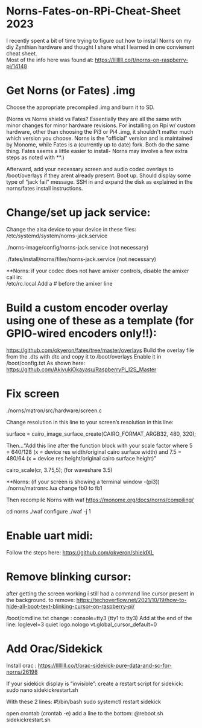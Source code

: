 # Norns-Fates-on-RPi-Cheat-Sheet  2023
I recently spent a bit of time trying to figure out how to install Norns on my diy Zynthian hardware and thought I share what I learned in one convienent cheat sheet.  
Most of the info here was found at:  https://llllllll.co/t/norns-on-raspberry-pi/14148

# Get Norns (or Fates) .img
Choose the appropriate precompiled .img and burn it  to SD.  

(Norns vs Norns shield vs Fates?  Essentially they are all the same with minor changes for minor hardware revisions.   For installing on Rpi w/ custom hardware, other than choosing the Pi3 or Pi4 .img, it shouldn't matter much which version you choose.  Norns is the "official" version and is maintained by Monome, while Fates is a (currently up to date) fork. Both do the same thing.  Fates seems a little easier to install- Norns may involve a few extra steps as noted with **.)

Afterward, add your necessary screen and audio codec overlays to /boot/overlays if they arent already present.
Boot up.   Should display  some type of “jack fail” message.  SSH in and expand the disk as explained in the norns/fates install instructions.

# Change/set up jack service:
Change the alsa device to your device in these files: 
 /etc/systemd/system/norns-jack.service
 
 ./norns-image/config/norns-jack.service    (not necessary)
 
./fates/install/norns/files/norns-jack.service   (not necessary)

**Norns: if your codec does not have amixer controls, disable the amixer call in:  
 /etc/rc.local
Add a # before the amixer line

# Build a custom encoder overlay using one of these as a template  (for GPIO-wired encoders only!!): 
https://github.com/okyeron/fates/tree/master/overlays
Build the overlay file from the .dts  with dtc  and copy it to /boot/overlays
Enable it in  /boot/config.txt
As shown here:  https://github.com/AkiyukiOkayasu/RaspberryPi_I2S_Master

# Fix screen 
./norns/matron/src/hardware/screen.c

Change resolution in this line to your screen’s resolution in this line:

surface = cairo_image_surface_create(CAIRO_FORMAT_ARGB32, 480, 320);

Then…“Add this line after the function block with your scale factor
where 5 = 640/128
(x = device res width/original cairo surface width)
and 7.5 = 480/64
(x = device res height/original cairo surface height)”

cairo_scale(cr, 3.75,5);     (for waveshare 3.5)

**Norns: (if your screen is showing a terminal window -(pi3))
./norns/matronrc.lua
change fb0 to fb1 

Then recompile Norns with waf
 https://monome.org/docs/norns/compiling/

cd norns
./waf configure
./waf -j 1

# Enable uart midi:
Follow the steps here:
https://github.com/okyeron/shieldXL

# Remove blinking cursor:
after getting the screen working i still had a command line cursor present in the background.  to remove:
https://techoverflow.net/2021/10/19/how-to-hide-all-boot-text-blinking-cursor-on-raspberry-pi/

 /boot/cmdline.txt
change :  console=tty3  (tty1 to tty3)
Add at the end of the line:   loglevel=3 quiet logo.nologo vt.global_cursor_default=0

# Add Orac/Sidekick
Install orac :   https://llllllll.co/t/orac-sidekick-pure-data-and-sc-for-norns/26198

If your sidekick display is “invisible”:
create a restart script  for sidekick:
sudo nano sidekickrestart.sh

With these 2 lines:
#!/bin/bash
sudo systemctl restart sidekick

open crontab (crontab -e)  add a line to the bottom:
@reboot sh sidekickrestart.sh


